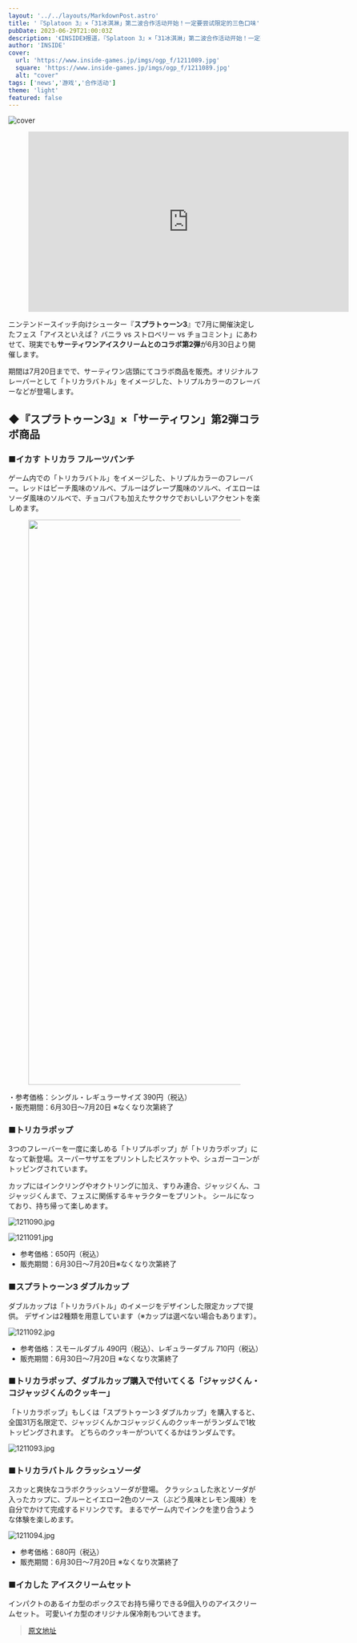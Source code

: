 ```yaml
---
layout: '../../layouts/MarkdownPost.astro'
title: '『Splatoon 3』×「31冰淇淋」第二波合作活动开始！一定要尝试限定的三色口味'
pubDate: 2023-06-29T21:00:03Z
description: '《INSIDE》报道，『Splatoon 3』×「31冰淇淋」第二波合作活动开始！一定要尝试限定的三色口味。'
author: 'INSIDE'
cover:
  url: 'https://www.inside-games.jp/imgs/ogp_f/1211089.jpg'
  square: 'https://www.inside-games.jp/imgs/ogp_f/1211089.jpg'
  alt: "cover"
tags: ['news','游戏','合作活动']
theme: 'light'
featured: false
---
```


![cover](https://www.inside-games.jp/imgs/ogp_f/1211089.jpg)

<figure class="ctms-editor-youtube"><iframe src="https://www.youtube.com/embed/vd1gjweel5U?rel=0" width="640" height="360" max-width="100%" frameborder="0" allow="accelerometer; autoplay; encrypted-media; gyroscope; picture-in-picture" allowfullscreen=""></iframe></figure>

ニンテンドースイッチ向けシューター『**スプラトゥーン3**』で7月に開催決定したフェス「アイスといえば？ バニラ vs ストロベリー vs チョコミント」にあわせて、現実でも**サーティワンアイスクリームとのコラボ第2弾**が6月30日より開催します。

期間は7月20日までで、サーティワン店頭にてコラボ商品を販売。オリジナルフレーバーとして「トリカラバトル」をイメージした、トリプルカラーのフレーバーなどが登場します。

## ◆『スプラトゥーン3』×「サーティワン」第2弾コラボ商品

### ■イカす トリカラ フルーツパンチ

ゲーム内での「トリカラバトル」をイメージした、トリプルカラーのフレーバー。レッドはピーチ風味のソルベ、ブルーはグレープ風味のソルベ、イエローはソーダ風味のソルベで、チョコパフも加えたサクサクでおいしいアクセントを楽しめます。

<figure class="ctms-editor-image"><img src="https://www.inside-games.jp/imgs/zoom/1211084.jpg" class="inline-article-image" width="640" height="1128"></figure>

・参考価格：シングル・レギュラーサイズ 390円（税込）<br>
・販売期間：6月30日～7月20日 ※なくなり次第終了

### ■トリカラポップ

3つのフレーバーを一度に楽しめる「トリプルポップ」が「トリカラポップ」になって新登場。スーパーサザエをプリントしたビスケットや、シュガーコーンがトッピングされています。

カップにはインクリングやオクトリングに加え、すりみ連合、ジャッジくん、コジャッジくんまで、フェスに関係するキャラクターをプリント。
シールになっており、持ち帰って楽しめます。

![1211090.jpg](https://www.inside-games.jp/imgs/zoom/1211090.jpg)

![1211091.jpg](https://www.inside-games.jp/imgs/zoom/1211091.jpg)

- 参考価格：650円（税込）
- 販売期間：6月30日～7月20日※なくなり次第終了

### ■スプラトゥーン3 ダブルカップ

ダブルカップは「トリカラバトル」のイメージをデザインした限定カップで提供。 デザインは2種類を用意しています（※カップは選べない場合もあります）。

![1211092.jpg](https://www.inside-games.jp/imgs/zoom/1211092.jpg)

- 参考価格：スモールダブル 490円（税込）、レギュラーダブル 710円（税込）
- 販売期間：6月30日～7月20日 ※なくなり次第終了

### ■トリカラポップ、ダブルカップ購入で付いてくる「ジャッジくん・コジャッジくんのクッキー」

「トリカラポップ」もしくは「スプラトゥーン3 ダブルカップ」を購入すると、全国31万名限定で、ジャッジくんかコジャッジくんのクッキーがランダムで1枚トッピングされます。 どちらのクッキーがついてくるかはランダムです。

![1211093.jpg](https://www.inside-games.jp/imgs/zoom/1211093.jpg)

### ■トリカラバトル クラッシュソーダ

スカッと爽快なコラボクラッシュソーダが登場。 クラッシュした氷とソーダが入ったカップに、ブルーとイエロー2色のソース（ぶどう風味とレモン風味）を自分でかけて完成するドリンクです。 まるでゲーム内でインクを塗り合うような体験を楽しめます。

![1211094.jpg](https://www.inside-games.jp/imgs/zoom/1211094.jpg)

- 参考価格：680円（税込）
- 販売期間：6月30日～7月20日 ※なくなり次第終了

### ■イカした アイスクリームセット

インパクトのあるイカ型のボックスでお持ち帰りできる9個入りのアイスクリームセット。 可愛いイカ型のオリジナル保冷剤もついてきます。

>[原文地址](https://www.inside-games.jp/article/2023/06/30/146902.html)  
